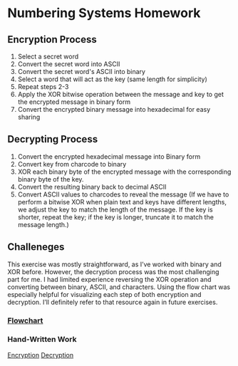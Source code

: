 # Numbering Systems Homework
## Encryption Process
1. Select a secret word
2. Convert the secret word into ASCII
3. Convert the secret word's ASCII into binary
4. Select a word that will act as the key (same length for simplicity)
5. Repeat steps 2-3
6. Apply the XOR bitwise operation between the message and key to get the encrypted message in binary form
7. Convert the encrypted binary message into hexadecimal for easy sharing


 ## Decrypting Process
1. Convert the encrypted hexadecimal message into Binary form
2. Convert key from charcode to binary
3. XOR each binary byte of the encrypted message with the corresponding binary byte of the key.
4. Convert the resulting binary back to decimal ASCII
5. Convert ASCII values to charcodes to reveal the message
(If we have to perform a bitwise XOR when plain text and keys have different lengths, we adjust the key to match the length of the message. If the key is shorter, repeat the key; if the key is longer,
truncate it to match the message length.)

## Challeneges
This exercise was mostly straightforward, as I’ve worked with binary and XOR before. However, the decryption process was the most challenging part for me. I had limited experience reversing the XOR operation and converting between binary, ASCII, and characters. Using the flow chart was especially helpful for visualizing each step of both encryption and decryption. I’ll definitely refer to that resource again in future exercises.

### [Flowchart](images/numberingSystem.jpg)

### Hand-Written Work
[Encryption](images/num1.jpg)
[Decryption](images/num2.jpg)
